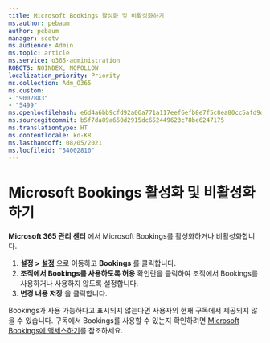 ```yaml
---
title: Microsoft Bookings 활성화 및 비활성화하기
ms.author: pebaum
author: pebaum
manager: scotv
ms.audience: Admin
ms.topic: article
ms.service: o365-administration
ROBOTS: NOINDEX, NOFOLLOW
localization_priority: Priority
ms.collection: Adm_O365
ms.custom:
- "9002883"
- "5499"
ms.openlocfilehash: e6d4a6bb9cfd92a06a771a117eef6efb8e7f5c8ea80cc5afd9daa619f4bd3079
ms.sourcegitcommit: b5f7da89a650d2915dc652449623c78be6247175
ms.translationtype: HT
ms.contentlocale: ko-KR
ms.lasthandoff: 08/05/2021
ms.locfileid: "54002810"
---
```

# <a name="enable-or-disable-microsoft-bookings"></a>Microsoft Bookings 활성화 및 비활성화하기

**Microsoft 365 관리 센터** 에서 Microsoft Bookings를 활성화하거나 비활성화합니다.

1. **설정 > [설정](https://admin.microsoft.com/Adminportal/Home?source=applauncher#/Settings/Services)** 으로 이동하고 **Bookings** 를 클릭합니다.
2. **조직에서 Bookings를 사용하도록 허용** 확인란을 클릭하여 조직에서 Bookings를 사용하거나 사용하지 않도록 설정합니다.
3. **변경 내용 저장** 을 클릭합니다.

Bookings가 사용 가능하다고 표시되지 않는다면 사용자의 현재 구독에서 제공되지 않을 수 있습니다. 구독에서 Bookings를 사용할 수 있는지 확인하려면 [Microsoft Bookings에 액세스하기](https://support.microsoft.com/en-us/office/get-access-to-microsoft-bookings-5382dc07-aaa5-45c9-8767-502333b214ce)를 참조하세요.
